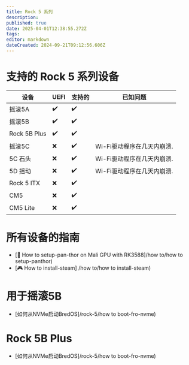 ```yaml
---
title: Rock 5 系列
description:
published: true
date: 2025-04-01T12:38:55.272Z
tags:
editor: markdown
dateCreated: 2024-09-21T09:12:56.606Z
---
```


# 支持的 Rock 5 系列设备

| 设备           | UEFI | 支持的 | 已知问题                             |
| ------------ | ---- | --- | -------------------------------- |
| 摇滚5A         | ✔️   | ✔️  |                                  |
| 摇滚5B         | ✔️   | ✔️  |                                  |
| Rock 5B Plus | ✔️   | ✔️  |                                  |
| 摇滚5C         | ❌    | ✔️  | Wi-Fi驱动程序在几天内崩溃. |
| 5C 石头        | ❌    | ✔️  | Wi-Fi驱动程序在几天内崩溃. |
| 5D 摇动        | ❌    | ✔️  | Wi-Fi驱动程序在几天内崩溃. |
| Rock 5 ITX   | ❌    | ✔️  |                                  |
| CM5          | ❌    | ✔️  |                                  |
| CM5 Lite     | ❌    | ✔️  |                                  |

# 所有设备的指南

- [🐾 How to setup-pan-thor on Mali GPU with RK3588]/how to/how to setup-panthor)
- [🎮 How to install-steam] /how to/how to install-steam)

# 用于摇滚5B

- [如何从NVMe启动BredOS]/rock-5/how to boot-fro-nvme)

# Rock 5B Plus

- [如何从NVMe启动BredOS]/rock-5/how to boot-fro-nvme)